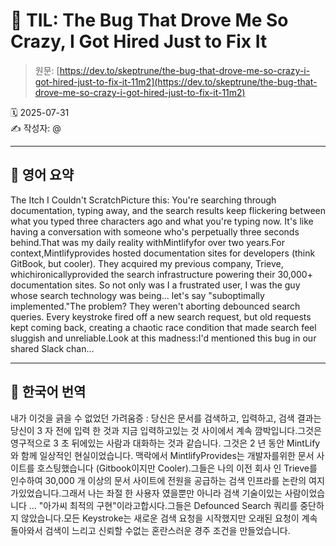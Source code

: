 # 📌 TIL: The Bug That Drove Me So Crazy, I Got Hired Just to Fix It

> 원문: [https://dev.to/skeptrune/the-bug-that-drove-me-so-crazy-i-got-hired-just-to-fix-it-11m2](https://dev.to/skeptrune/the-bug-that-drove-me-so-crazy-i-got-hired-just-to-fix-it-11m2)

🗓 2025-07-31  
✍️ 작성자: @

---

## 🔹 영어 요약

The Itch I Couldn't ScratchPicture this: You're searching through documentation, typing away, and the search results keep flickering between what you typed three characters ago and what you're typing now. It's like having a conversation with someone who's perpetually three seconds behind.That was my daily reality withMintlifyfor over two years.For context,Mintlifyprovides hosted documentation sites for developers (think GitBook, but cooler). They acquired my previous company, Trieve, whichironicallyprovided the search infrastructure powering their 30,000+ documentation sites. So not only was I a frustrated user, I was the guy whose search technology was being... let's say "suboptimally implemented."The problem? They weren't aborting debounced search queries. Every keystroke fired off a new search request, but old requests kept coming back, creating a chaotic race condition that made search feel sluggish and unreliable.Look at this madness:I'd mentioned this bug in our shared Slack chan...

---

## 🔸 한국어 번역

내가 이것을 긁을 수 없었던 가려움증 : 당신은 문서를 검색하고, 입력하고, 검색 결과는 당신이 3 자 전에 입력 한 것과 지금 입력하고있는 것 사이에서 계속 깜박입니다.그것은 영구적으로 3 초 뒤에있는 사람과 대화하는 것과 같습니다. 그것은 2 년 동안 MintLify와 함께 일상적인 현실이었습니다. 맥락에서 MintlifyProvides는 개발자를위한 문서 사이트를 호스팅했습니다 (Gitbook이지만 Cooler).그들은 나의 이전 회사 인 Trieve를 인수하여 30,000 개 이상의 문서 사이트에 전원을 공급하는 검색 인프라를 논란의 여지가있었습니다.그래서 나는 좌절 한 사용자 였을뿐만 아니라 검색 기술이있는 사람이었습니다 ... "아가씨 최적의 구현"이라고합시다.그들은 Defounced Search 쿼리를 중단하지 않았습니다.모든 Keystroke는 새로운 검색 요청을 시작했지만 오래된 요청이 계속 돌아와서 검색이 느리고 신뢰할 수없는 혼란스러운 경주 조건을 만들었습니다.
